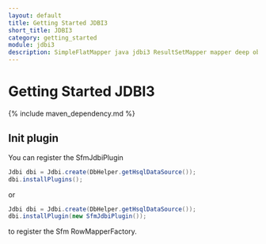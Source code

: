 ```yaml
---
layout: default
title: Getting Started JDBI3
short_title: JDBI3
category: getting_started
module: jdbi3
description: SimpleFlatMapper java jdbi3 ResultSetMapper mapper deep object
---
```


# Getting Started JDBI3

{% include maven_dependency.md %}

## Init plugin
You can register the SfmJdbiPlugin

```java
Jdbi dbi = Jdbi.create(DbHelper.getHsqlDataSource());
dbi.installPlugins();
```

or 

```java
Jdbi dbi = Jdbi.create(DbHelper.getHsqlDataSource());
dbi.installPlugin(new SfmJdbiPlugin());
```

to register the Sfm RowMapperFactory.

